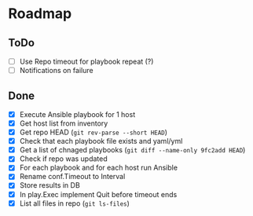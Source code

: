 # Roadmap

## ToDo
- [ ] Use Repo timeout for playbook repeat (?)
- [ ] Notifications on failure

## Done
- [x] Execute Ansible playbook for 1 host
- [x] Get host list from inventory
- [x] Get repo HEAD (`git rev-parse --short HEAD`)
- [x] Check that each playbook file exists and yaml/yml
- [x] Get a list of chnaged playbooks (`git diff --name-only 9fc2add HEAD`)
- [x] Check if repo was updated
- [x] For each playbook and for each host run Ansible
- [x] Rename conf.Timeout to Interval
- [x] Store results in DB
- [x] In play.Exec implement Quit before timeout ends
- [x] List all files in repo (`git ls-files`)